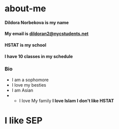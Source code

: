 # about-me
#### Dildora Norbekova is my name
#### My email is dildoran2@nycstudents.net
#### HSTAT is my school
#### I have 10 classes in my schedule
### Bio
* I am a sophomore
* I love my besties
* I am Asian
* * I love  My family
**I love Islam**
**I don't like HSTAT**
# I like SEP
